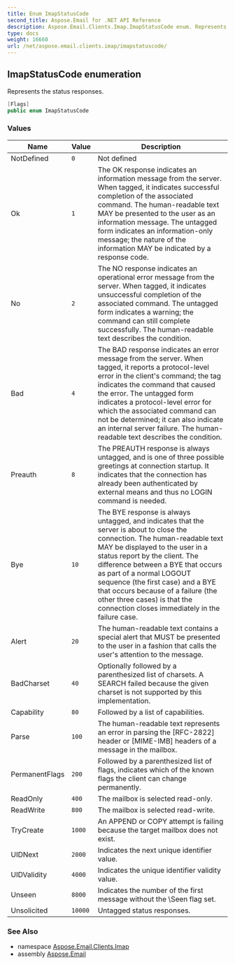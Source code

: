 ```yaml
---
title: Enum ImapStatusCode
second_title: Aspose.Email for .NET API Reference
description: Aspose.Email.Clients.Imap.ImapStatusCode enum. Represents the status responses
type: docs
weight: 16660
url: /net/aspose.email.clients.imap/imapstatuscode/
---
```

## ImapStatusCode enumeration

Represents the status responses.

```csharp
[Flags]
public enum ImapStatusCode
```

### Values

| Name | Value | Description |
| --- | --- | --- |
| NotDefined | `0` | Not defined |
| Ok | `1` | The OK response indicates an information message from the server. When tagged, it indicates successful completion of the associated command. The human-readable text MAY be presented to the user as an information message. The untagged form indicates an information-only message; the nature of the information MAY be indicated by a response code. |
| No | `2` | The NO response indicates an operational error message from the server. When tagged, it indicates unsuccessful completion of the associated command. The untagged form indicates a warning; the command can still complete successfully. The human-readable text describes the condition. |
| Bad | `4` | The BAD response indicates an error message from the server. When tagged, it reports a protocol-level error in the client's command; the tag indicates the command that caused the error. The untagged form indicates a protocol-level error for which the associated command can not be determined; it can also indicate an internal server failure. The human-readable text describes the condition. |
| Preauth | `8` | The PREAUTH response is always untagged, and is one of three possible greetings at connection startup. It indicates that the connection has already been authenticated by external means and thus no LOGIN command is needed. |
| Bye | `10` | The BYE response is always untagged, and indicates that the server is about to close the connection. The human-readable text MAY be displayed to the user in a status report by the client. The difference between a BYE that occurs as part of a normal LOGOUT sequence (the first case) and a BYE that occurs because of a failure (the other three cases) is that the connection closes immediately in the failure case. |
| Alert | `20` | The human-readable text contains a special alert that MUST be presented to the user in a fashion that calls the user's attention to the message. |
| BadCharset | `40` | Optionally followed by a parenthesized list of charsets. A SEARCH failed because the given charset is not supported by this implementation. |
| Capability | `80` | Followed by a list of capabilities. |
| Parse | `100` | The human-readable text represents an error in parsing the [RFC-2822] header or [MIME-IMB] headers of a message in the mailbox. |
| PermanentFlags | `200` | Followed by a parenthesized list of flags, indicates which of the known flags the client can change permanently. |
| ReadOnly | `400` | The mailbox is selected read-only. |
| ReadWrite | `800` | The mailbox is selected read-write. |
| TryCreate | `1000` | An APPEND or COPY attempt is failing because the target mailbox does not exist. |
| UIDNext | `2000` | Indicates the next unique identifier value. |
| UIDValidity | `4000` | Indicates the unique identifier validity value. |
| Unseen | `8000` | Indicates the number of the first message without the \Seen flag set. |
| Unsolicited | `10000` | Untagged status responses. |

### See Also

* namespace [Aspose.Email.Clients.Imap](../../aspose.email.clients.imap/)
* assembly [Aspose.Email](../../)


